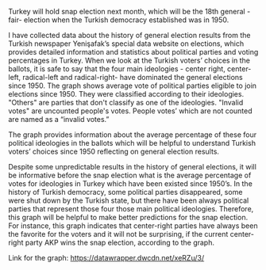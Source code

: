Turkey will hold snap  election next month, which will be the 18th general -fair- election when the Turkish democracy established was in 1950.


I have collected data about the history of general election results from  the Turkish newspaper Yenişafak’s special data website on elections, which provides detailed information and statistics about political parties and voting percentages in Turkey. When we look at the Turkish voters’ choices in the ballots, it is safe to say that the four main ideologies - center right, center-left, radical-left and radical-right- have dominated the  general elections since 1950. The graph shows average vote of political parties eligible to join elections since 1950. They were classified according to their ideologies. "Others" are parties that don't classify as one of the ideologies. "Invalid votes" are uncounted people's votes. People votes’ which are not counted are named as a “invalid votes.” 

The graph provides information about the average percentage of these four political ideologies in the ballots which will be helpful to understand Turkish voters’ choices since 1950 reflecting on general election results. 

Despite some unpredictable results in the history of general elections, it will be informative before the snap election what is the average percentage of votes for ideologies in Turkey which have been existed since 1950’s. In the history of Turkish democracy, some political parties disappeared, some  were shut down by the Turkish state, but there have been always political parties that represent those four those main political ideologies. Therefore, this graph will be helpful to make better predictions for the snap election. For instance, this graph indicates that center-right parties have always been the favorite for the voters and it will not be surprising, if the current center-right party AKP wins the snap election, according to the graph.



Link for the graph: https://datawrapper.dwcdn.net/xeRZu/3/








